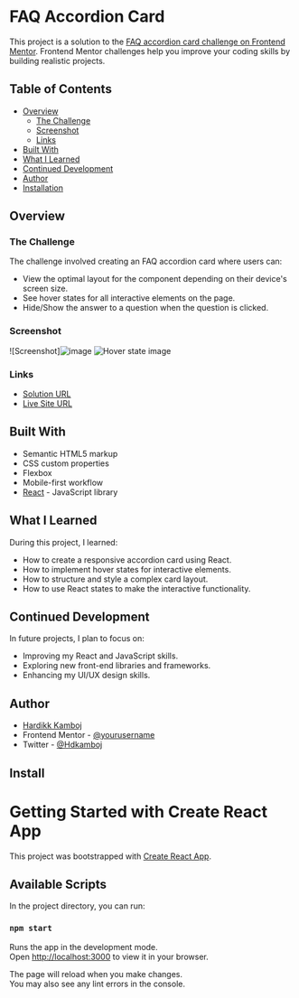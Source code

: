 # FAQ Accordion Card

This project is a solution to the [FAQ accordion card challenge on Frontend Mentor](https://www.frontendmentor.io/challenges/faq-accordion-card-XlyjD0Oam). Frontend Mentor challenges help you improve your coding skills by building realistic projects.

## Table of Contents

- [Overview](#overview)
  - [The Challenge](#the-challenge)
  - [Screenshot](#screenshot)
  - [Links](#links)
- [Built With](#built-with)
- [What I Learned](#what-i-learned)
- [Continued Development](#continued-development)
- [Author](#author)
- [Installation](#install)


## Overview

### The Challenge

The challenge involved creating an FAQ accordion card where users can:

- View the optimal layout for the component depending on their device's screen size.
- See hover states for all interactive elements on the page.
- Hide/Show the answer to a question when the question is clicked.

### Screenshot

![Screenshot]![image](https://github.com/khardikk/faq-card-tail/assets/64458111/f5b1891c-0b04-46ad-b7f6-ca214f8df7a6)
![Hover state image](https://github.com/khardikk/faq-card-tail/assets/64458111/3a13b5dd-638a-4e09-b5ce-6e4d0b256847)



### Links

- [Solution URL](https://your-solution-url.com)
- [Live Site URL](https://faq-component-react-hardikk.netlify.app/)

## Built With

- Semantic HTML5 markup
- CSS custom properties
- Flexbox
- Mobile-first workflow
- [React](https://reactjs.org/) - JavaScript library


## What I Learned

During this project, I learned:

- How to create a responsive accordion card using React.
- How to implement hover states for interactive elements.
- How to structure and style a complex card layout.
- How to use React states to make the interactive functionality.

## Continued Development

In future projects, I plan to focus on:

- Improving my React and JavaScript skills.
- Exploring new front-end libraries and frameworks.
- Enhancing my UI/UX design skills.


## Author

- [Hardikk Kamboj](https://hardikkkamboj.netlify.app/)
- Frontend Mentor - [@yourusername](https://www.frontendmentor.io/profile/yourusername)
- Twitter - [@Hdkamboj](https://twitter.com/HdKamboj)


## Install
# Getting Started with Create React App

This project was bootstrapped with [Create React App](https://github.com/facebook/create-react-app).

## Available Scripts

In the project directory, you can run:

### `npm start`

Runs the app in the development mode.\
Open [http://localhost:3000](http://localhost:3000) to view it in your browser.

The page will reload when you make changes.\
You may also see any lint errors in the console.
